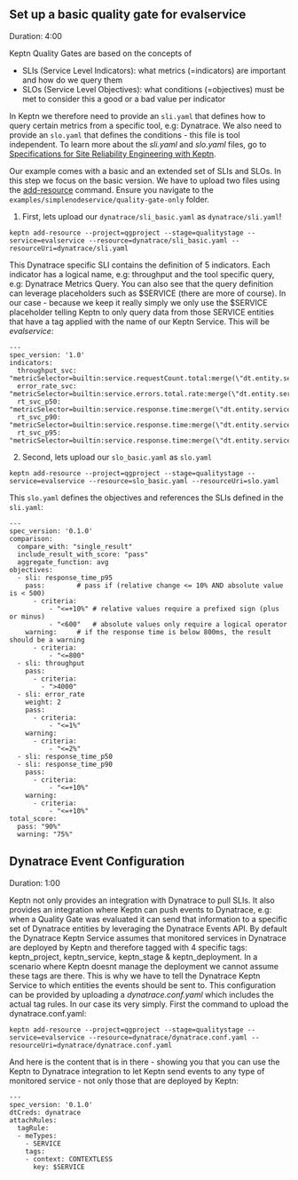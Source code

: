 
## Set up a basic quality gate for evalservice
Duration: 4:00

Keptn Quality Gates are based on the concepts of 
* SLIs (Service Level Indicators): what metrics (=indicators) are important and how do we query them
* SLOs (Service Level Objectives): what conditions (=objectives) must be met to consider this a good or a bad value per indicator

In Keptn we therefore need to provide an `sli.yaml` that defines how to query certain metrics from a specific tool, e.g: Dynatrace. We also need to provide an `slo.yaml` that defines the conditions - this file is tool independent. 
To learn more about the *sli.yaml* and *slo.yaml* files, go to [Specifications for Site Reliability Engineering with Keptn](https://github.com/keptn/spec/blob/0.1.3/sre.md).

Our example comes with a basic and an extended set of SLIs and SLOs. In this step we focus on the basic version.
We have to upload two files using the [add-resource](https://keptn.sh/docs/0.9.x/reference/cli/#keptn-add-resource) command.
Ensure you navigate to the `examples/simplenodeservice/quality-gate-only` folder.

1. First, lets upload our `dynatrace/sli_basic.yaml` as `dynatrace/sli.yaml`!

```
keptn add-resource --project=qgproject --stage=qualitystage --service=evalservice --resource=dynatrace/sli_basic.yaml --resourceUri=dynatrace/sli.yaml
```

This Dynatrace specific SLI contains the definition of 5 indicators. Each indicator has a logical name, e.g: throughput and the tool specific query, e.g: Dynatrace Metrics Query. You can also see that the query definition can leverage placeholders such as $SERVICE (there are more of course). In our case - because we keep it really simply we only use the $SERVICE placeholder telling Keptn to only query data from those SERVICE entities that have a tag applied with the name of our Keptn Service. This will be *evalservice*:
```
---
spec_version: '1.0'
indicators:
  throughput_svc: "metricSelector=builtin:service.requestCount.total:merge(\"dt.entity.service\"):sum&entitySelector=tag($SERVICE),type(SERVICE)"
  error_rate_svc: "metricSelector=builtin:service.errors.total.rate:merge(\"dt.entity.service\"):avg&entitySelector=tag($SERVICE),type(SERVICE)"
  rt_svc_p50:     "metricSelector=builtin:service.response.time:merge(\"dt.entity.service\"):percentile(50)&entitySelector=tag($SERVICE),type(SERVICE)"
  rt_svc_p90:     "metricSelector=builtin:service.response.time:merge(\"dt.entity.service\"):percentile(90)&entitySelector=tag($SERVICE),type(SERVICE)"
  rt_svc_p95:     "metricSelector=builtin:service.response.time:merge(\"dt.entity.service\"):percentile(95)&entitySelector=tag($SERVICE),type(SERVICE)"
```

2. Second, lets upload our `slo_basic.yaml` as `slo.yaml`

```
keptn add-resource --project=qgproject --stage=qualitystage --service=evalservice --resource=slo_basic.yaml --resourceUri=slo.yaml
```

This `slo.yaml` defines the objectives and references the SLIs defined in the `sli.yaml`:

```
---
spec_version: '0.1.0'
comparison:
  compare_with: "single_result"
  include_result_with_score: "pass"
  aggregate_function: avg
objectives:
  - sli: response_time_p95
    pass:        # pass if (relative change <= 10% AND absolute value is < 500)
      - criteria:
          - "<=+10%" # relative values require a prefixed sign (plus or minus)
          - "<600"   # absolute values only require a logical operator
    warning:     # if the response time is below 800ms, the result should be a warning
      - criteria:
          - "<=800"
  - sli: throughput
    pass:
      - criteria:
        - ">4000"
  - sli: error_rate
    weight: 2
    pass:
      - criteria:
          - "<=1%"
    warning:
      - criteria:
          - "<=2%"
  - sli: response_time_p50
  - sli: response_time_p90
    pass:
      - criteria:
          - "<=+10%"
    warning:
      - criteria:
          - "<=+10%"
total_score:
  pass: "90%"
  warning: "75%"
```

## Dynatrace Event Configuration
Duration: 1:00

Keptn not only provides an integration with Dynatrace to pull SLIs. It also provides an integration where Keptn can push events to Dynatrace, e.g: when a Quality Gate was evaluated it can send that information to a specific set of Dynatrace entities by leveraging the Dynatrace Events API.
By default the Dynatrace Keptn Service assumes that monitored services in Dynatrace are deployed by Keptn and therefore tagged with 4 specific tags: keptn_project, keptn_service, keptn_stage & keptn_deployment. In a scenario where Keptn doesnt manage the deployment we cannot assume these tags are there. This is why we have to tell the Dynatrace Keptn Service to which entities the events should be sent to. This configuration can be provided by uploading a *dynatrace.conf.yaml* which includes the actual tag rules. In our case its very simply. First the command to upload the dynatrace.conf.yaml:

```
keptn add-resource --project=qgproject --stage=qualitystage --service=evalservice --resource=dynatrace/dynatrace.conf.yaml --resourceUri=dynatrace/dynatrace.conf.yaml
```

And here is the content that is in there - showing you that you can use the Keptn to Dynatrace integration to let Keptn send events to any type of monitored service - not only those that are deployed by Keptn:

```
---
spec_version: '0.1.0'
dtCreds: dynatrace
attachRules:
  tagRule:
  - meTypes:
    - SERVICE
    tags:
    - context: CONTEXTLESS
      key: $SERVICE
```
